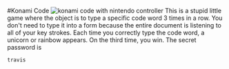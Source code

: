 #Konami Code
![konami code with nintendo controller](http://ringsandcoins.com/wp-content/uploads/2015/08/konamiblog-konamicode-3-800x445.png)
This is a stupid little game where the object is to type a specific code word 3 times in a row. You don't need to type it into a form because the entire document is listening to all of your key strokes. Each time you correctly type the code word, a unicorn or rainbow appears. On the third time, you win.
The secret password is 
```
travis
```
